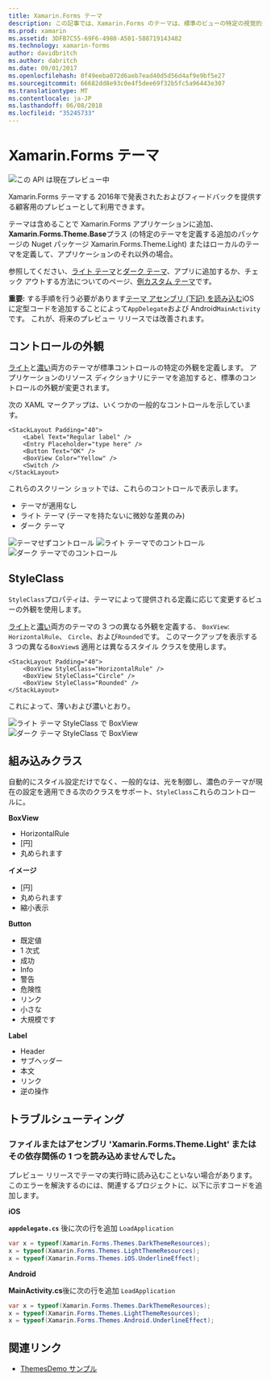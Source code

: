 ```yaml
---
title: Xamarin.Forms テーマ
description: この記事では、Xamarin.Forms のテーマは、標準のビューの特定の視覚的外観を定義するが導入されています。
ms.prod: xamarin
ms.assetid: 3DFB7C55-69F6-4980-A501-588719143482
ms.technology: xamarin-forms
author: davidbritch
ms.author: dabritch
ms.date: 09/01/2017
ms.openlocfilehash: 0f49eeba072d6aeb7ead40d5d56d4af9e9bf5e27
ms.sourcegitcommit: 66682dd8e93c0e4f5dee69f32b5fc5a96443e307
ms.translationtype: MT
ms.contentlocale: ja-JP
ms.lasthandoff: 06/08/2018
ms.locfileid: "35245733"
---
```

# <a name="xamarinforms-themes"></a>Xamarin.Forms テーマ

![](~/media/shared/preview.png "この API は現在プレビュー中")

Xamarin.Forms テーマする 2016年で発表されたおよびフィードバックを提供する顧客用のプレビューとして利用できます。

テーマは含めることで Xamarin.Forms アプリケーションに追加、 **Xamarin.Forms.Theme.Base**プラス (の特定のテーマを定義する追加のパッケージの Nuget パッケージ Xamarin.Forms.Theme.Light) またはローカルのテーマを定義して、アプリケーションのそれ以外の場合。

参照してください、[ライト テーマ](light.md)と[ダーク テーマ](dark.md)、アプリに追加するか、チェック アウトする方法についてのページ、[例カスタム テーマ](custom.md)です。

**重要:** する手順を行う必要があります[テーマ アセンブリ (下記) を読み込む](#loadtheme)iOS に定型コードを追加することによって`AppDelegate`および Android`MainActivity`です。 これが、将来のプレビュー リリースでは改善されます。


## <a name="control-appearance"></a>コントロールの外観

[ライト](light.md)と[濃い](dark.md)両方のテーマが標準コントロールの特定の外観を定義します。 アプリケーションのリソース ディクショナリにテーマを追加すると、標準のコントロールの外観が変更されます。

次の XAML マークアップは、いくつかの一般的なコントロールを示しています。

```xaml
<StackLayout Padding="40">
    <Label Text="Regular label" />
    <Entry Placeholder="type here" />
    <Button Text="OK" />
    <BoxView Color="Yellow" />
    <Switch />
</StackLayout>
```

これらのスクリーン ショットでは、これらのコントロールで表示します。

* テーマが適用なし
* ライト テーマ (テーマを持たないに微妙な差異のみ)
* ダーク テーマ

![](images/standard-none-sml.png "テーマせずコントロール") ![](images/standard-light-sml.png "ライト テーマでのコントロール") ![](images/standard-dark-sml.png "ダーク テーマでのコントロール")

<a name="styleclass" />

## <a name="styleclass"></a>StyleClass

`StyleClass`プロパティは、テーマによって提供される定義に応じて変更するビューの外観を使用します。

[ライト](light.md)と[濃い](dark.md)両方のテーマの 3 つの異なる外観を定義する、 `BoxView`: `HorizontalRule`、 `Circle`、および`Rounded`です。 このマークアップを表示する 3 つの異なる`BoxView`s 適用とは異なるスタイル クラスを使用します。

```xaml
<StackLayout Padding="40">
    <BoxView StyleClass="HorizontalRule" />
    <BoxView StyleClass="Circle" />
    <BoxView StyleClass="Rounded" />
</StackLayout>
```

これによって、薄いおよび濃いとおり。

![](images/boxview-light-sml.png "ライト テーマ StyleClass で BoxView") ![](images/boxview-dark-sml.png "ダーク テーマ StyleClass で BoxView")

<a name="builtin" />

## <a name="built-in-classes"></a>組み込みクラス

自動的にスタイル設定だけでなく、一般的なは、光を制御し、濃色のテーマが現在の設定を適用できる次のクラスをサポート、`StyleClass`これらのコントロールに。

**BoxView**

* HorizontalRule
* [円]
* 丸められます

**イメージ**

* [円]
* 丸められます
* 縮小表示

**Button**

* 既定値
* 1 次式
* 成功
* Info
* 警告
* 危険性
* リンク
* 小さな
* 大規模です

**Label**

* Header
* サブヘッダー
* 本文
* リンク
* 逆の操作


## <a name="troubleshooting"></a>トラブルシューティング

<a name="loadtheme" />

### <a name="could-not-load-file-or-assembly-xamarinformsthemelight-or-one-of-its-dependencies"></a>ファイルまたはアセンブリ 'Xamarin.Forms.Theme.Light' またはその依存関係の 1 つを読み込めませんでした。

プレビュー リリースでテーマの実行時に読み込むこといない場合があります。 このエラーを解決するのには、関連するプロジェクトに、以下に示すコードを追加します。

**iOS**

**<code>appdelegate.cs</code>** 後に次の行を追加 `LoadApplication`

```csharp
var x = typeof(Xamarin.Forms.Themes.DarkThemeResources);
x = typeof(Xamarin.Forms.Themes.LightThemeResources);
x = typeof(Xamarin.Forms.Themes.iOS.UnderlineEffect);
```

**Android**

**MainActivity.cs**後に次の行を追加 `LoadApplication`

```csharp
var x = typeof(Xamarin.Forms.Themes.DarkThemeResources);
x = typeof(Xamarin.Forms.Themes.LightThemeResources);
x = typeof(Xamarin.Forms.Themes.Android.UnderlineEffect);
```


## <a name="related-links"></a>関連リンク

- [ThemesDemo サンプル](https://github.com/xamarin/xamarin-forms-samples/tree/master/Themes/ThemesDemo)
